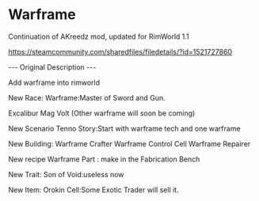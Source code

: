 # Warframe

Continuation of AKreedz mod, updated for RimWorld 1.1

https://steamcommunity.com/sharedfiles/filedetails/?id=1521727860

--- Original Description ---

Add warframe into rimworld

New Race:
Warframe:Master of Sword and Gun.

Excalibur
Mag
Volt
(Other warframe will soon be coming)

New Scenario
Tenno Story:Start with warframe tech and one warframe

New Building:
Warframe Crafter
Warframe Control Cell
Warframe Repairer

New recipe
Warframe Part : make in the Fabrication Bench

New Trait:
Son of Void:useless now

New Item:
Orokin Cell:Some Exotic Trader will sell it.
